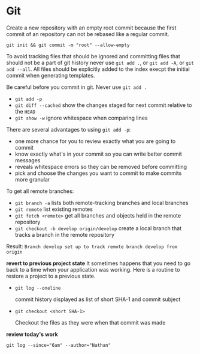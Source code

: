 # Git

Create a new repository with an empty root commit because the first commit of an repository can not be rebased
like a regular commit.

`git init && git commit -m "root" --allow-empty`

To avoid tracking files that should be ignored and committing files that should not be a part of git history
never use `git add .`, or `git add -A`,  or `git add --all`. All files should be explicitly added to the index
execpt the initial commit when generating templates.

Be careful before you commit in git. Never use `git add .`
- `git add -p`
- `git diff --cached` show the changes staged for next commit relative to the `HEAD`
- `git show -w` ignore whitespace when comparing lines

There are several advantages to using `git add -p`:
- one more chance for you to review exactly what you are going to commit
- know exactly what's in your commit so you can write better commit messages
- reveals whitespace errors so they can be removed before committing
- pick and choose the changes you want to commit to make commits more granular

To get all remote branches:

- `git branch -a` lists both remote-tracking branches and local branches
- `git remote` list existing remotes
- `git fetch <remote>` get all branches and objects held in the remote repository
- `git checkout -b develop origin/develop` create a local branch that tracks a branch in the remote repository

Result: `Branch develop set up to track remote branch develop from origin`

**revert to previous project state**
It sometimes happens that you need to go back to a time when your application was working. Here is a routine
to restore a project to a previous state.

- `git log --oneline`

   commit history displayed as list of short SHA-1 and commit subject

- `git checkout <short SHA-1>`

   Checkout the files as they were when that commit was made

**review today's work**

`git log --since="6am" --author="Nathan"`
